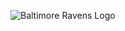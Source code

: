 ![Baltimore Ravens Logo](https://i2.wp.com/www.helmetaddict.com/wp-content/uploads/2019/05/baltimore-ravens-logo.jpg?fit=1365%2C1024&ssl=1)

